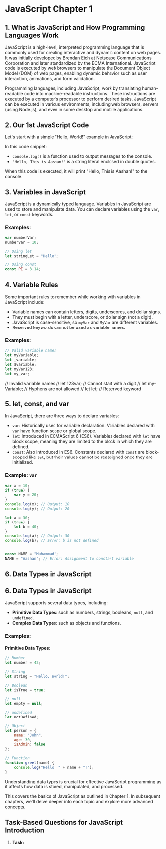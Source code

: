# JavaScript Chapter 1

## 1. What is JavaScript and How Programming Languages Work

JavaScript is a high-level, interpreted programming language that is commonly used for creating interactive and dynamic content on web pages. It was initially developed by Brendan Eich at Netscape Communications Corporation and later standardized by the ECMA International. JavaScript code is executed by web browsers to manipulate the Document Object Model (DOM) of web pages, enabling dynamic behavior such as user interaction, animations, and form validation.

Programming languages, including JavaScript, work by translating human-readable code into machine-readable instructions. These instructions are executed by a computer's processor to perform desired tasks. JavaScript can be executed in various environments, including web browsers, servers (using Node.js), and even in some desktop and mobile applications.

## 2. Our 1st JavaScript Code

Let's start with a simple "Hello, World!" example in JavaScript:


In this code snippet:
- `console.log()` is a function used to output messages to the console.
- `"Hello, This is Aashan!"` is a string literal enclosed in double quotes.

When this code is executed, it will print "Hello, This is Aashan!" to the console.

## 3. Variables in JavaScript

JavaScript is a dynamically typed language. Variables in JavaScript are used to store and manipulate data. You can declare variables using the `var`, `let`, or `const` keywords.

### Examples:

```javascript
var numberVar;
numberVar = 10;

// Using let
let stringLet = "Hello";

// Using const
const PI = 3.14;
```

## 4. Variable Rules

Some important rules to remember while working with variables in JavaScript include:
- Variable names can contain letters, digits, underscores, and dollar signs.
- They must begin with a letter, underscore, or dollar sign (not a digit).
- JavaScript is case-sensitive, so `myVar` and `MyVar` are different variables.
- Reserved keywords cannot be used as variable names.

### Examples:

```javascript
// Valid variable names
let myVariable;
let _variable;
let $variable;
let myVar123;
let my_var;
```

// Invalid variable names
// let 123var; // Cannot start with a digit
// let my-Variable; // Hyphens are not allowed
// let let; // Reserved keyword

## 5. let, const, and var

In JavaScript, there are three ways to declare variables:
- `var`: Historically used for variable declaration. Variables declared with `var` have function scope or global scope.
- `let`: Introduced in ECMAScript 6 (ES6). Variables declared with `let` have block scope, meaning they are limited to the block in which they are defined.
- `const`: Also introduced in ES6. Constants declared with `const` are block-scoped like `let`, but their values cannot be reassigned once they are initialized.

### Example: `var`

```javascript
var x = 10;
if (true) {
    var y = 20;
}
console.log(x); // Output: 10
console.log(y); // Output: 20

let a = 30;
if (true) {
    let b = 40;
}
console.log(a); // Output: 30
console.log(b); // Error: b is not defined


const NAME = "Muhammad";
NAME = "Aashan"; // Error: Assignment to constant variable

```


## 6. Data Types in JavaScript

## 6. Data Types in JavaScript

JavaScript supports several data types, including:

- **Primitive Data Types**: such as numbers, strings, booleans, `null`, and `undefined`.
- **Complex Data Types**: such as objects and functions.

### Examples:

#### Primitive Data Types:

```javascript
// Number
let number = 42;

// String
let string = "Hello, World!";

// Boolean
let isTrue = true;

// null
let empty = null;

// undefined
let notDefined;

// Object
let person = {
    name: "John",
    age: 30,
    isAdmin: false
};

// Function
function greet(name) {
    console.log("Hello, " + name + "!");
}
```

Understanding data types is crucial for effective JavaScript programming as it affects how data is stored, manipulated, and processed.

This covers the basics of JavaScript as outlined in Chapter 1. In subsequent chapters, we'll delve deeper into each topic and explore more advanced concepts.


## Task-Based Questions for JavaScript Introduction

1. **Task:** 
